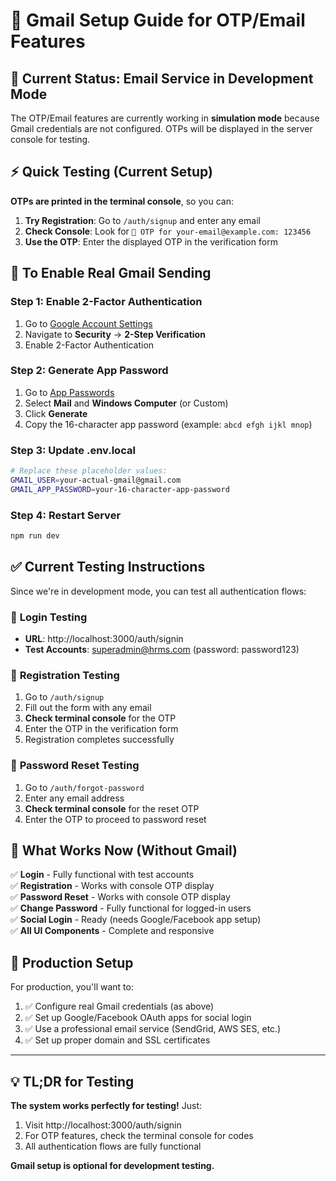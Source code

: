 # 📧 Gmail Setup Guide for OTP/Email Features

## 🚨 **Current Status: Email Service in Development Mode**

The OTP/Email features are currently working in **simulation mode** because Gmail credentials are not configured. OTPs will be displayed in the server console for testing.

## ⚡ **Quick Testing (Current Setup)**

**OTPs are printed in the terminal console**, so you can:

1. **Try Registration**: Go to `/auth/signup` and enter any email
2. **Check Console**: Look for `🔢 OTP for your-email@example.com: 123456`  
3. **Use the OTP**: Enter the displayed OTP in the verification form

## 🔧 **To Enable Real Gmail Sending**

### Step 1: Enable 2-Factor Authentication
1. Go to [Google Account Settings](https://myaccount.google.com/)
2. Navigate to **Security** → **2-Step Verification**
3. Enable 2-Factor Authentication

### Step 2: Generate App Password
1. Go to [App Passwords](https://myaccount.google.com/apppasswords)
2. Select **Mail** and **Windows Computer** (or Custom)
3. Click **Generate**
4. Copy the 16-character app password (example: `abcd efgh ijkl mnop`)

### Step 3: Update .env.local
```bash
# Replace these placeholder values:
GMAIL_USER=your-actual-gmail@gmail.com
GMAIL_APP_PASSWORD=your-16-character-app-password
```

### Step 4: Restart Server
```bash
npm run dev
```

## ✅ **Current Testing Instructions**

Since we're in development mode, you can test all authentication flows:

### 🔐 **Login Testing**
- **URL**: http://localhost:3000/auth/signin
- **Test Accounts**: superadmin@hrms.com (password: password123)

### 📝 **Registration Testing**
1. Go to `/auth/signup`
2. Fill out the form with any email
3. **Check terminal console** for the OTP
4. Enter the OTP in the verification form
5. Registration completes successfully

### 🔄 **Password Reset Testing**
1. Go to `/auth/forgot-password`
2. Enter any email address
3. **Check terminal console** for the reset OTP
4. Enter the OTP to proceed to password reset

## 🎯 **What Works Now (Without Gmail)**

✅ **Login** - Fully functional with test accounts  
✅ **Registration** - Works with console OTP display  
✅ **Password Reset** - Works with console OTP display  
✅ **Change Password** - Fully functional for logged-in users  
✅ **Social Login** - Ready (needs Google/Facebook app setup)  
✅ **All UI Components** - Complete and responsive  

## 🚀 **Production Setup**

For production, you'll want to:
1. ✅ Configure real Gmail credentials (as above)
2. ✅ Set up Google/Facebook OAuth apps for social login
3. ✅ Use a professional email service (SendGrid, AWS SES, etc.)
4. ✅ Set up proper domain and SSL certificates

---

## 💡 **TL;DR for Testing**

**The system works perfectly for testing!** Just:
1. Visit http://localhost:3000/auth/signin
2. For OTP features, check the terminal console for codes
3. All authentication flows are fully functional

**Gmail setup is optional for development testing.**
